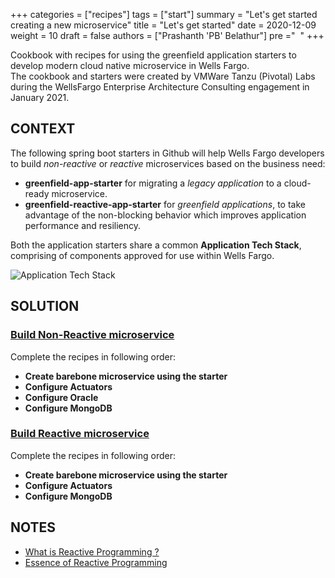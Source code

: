 +++
categories = ["recipes"]
tags = ["start"]
summary = "Let's get started creating a new microservice"
title = "Let's get started"
date = 2020-12-09
weight = 10
draft = false
authors = ["Prashanth 'PB' Belathur"]
pre ="<i class='fa fa-spinner fa-pulse fa-1x fa-fw'></i>&nbsp;&nbsp;"
+++

Cookbook with recipes for using the greenfield application starters to develop modern cloud native microservice in Wells Fargo.  
The cookbook and starters were created by VMWare Tanzu (Pivotal) Labs during the WellsFargo Enterprise Architecture Consulting engagement in January 2021.


## CONTEXT

The following spring boot starters in Github will help Wells Fargo developers to build _non-reactive_ or _reactive_ microservices based on the business need:
- **greenfield-app-starter** for migrating a _legacy application_ to a cloud-ready microservice.
- **greenfield-reactive-app-starter** for _greenfield applications_, to take advantage of the non-blocking behavior which improves application performance and resiliency.

Both the application starters share a common **Application Tech Stack**, comprising of components approved for use within Wells Fargo.

![Application Tech Stack](/images/tech-stack.jpg)

## SOLUTION

### [Build Non-Reactive microservice](#non-reactive-path)

Complete the recipes in following order:
- **Create barebone microservice using the starter**
- **Configure Actuators**
- **Configure Oracle**
- **Configure MongoDB**

### [Build Reactive microservice](#reactive-path)

Complete the recipes in following order:
- **Create barebone microservice using the starter**
- **Configure Actuators**
- **Configure MongoDB**

## NOTES
- [What is Reactive Programming ?](https://blog.redelastic.com/what-is-reactive-programming-bc9fa7f4a7fc)
- [Essence of Reactive Programming](https://www.scnsoft.com/blog/java-reactive-programming)